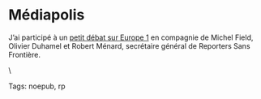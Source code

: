 # Médiapolis

J’ai participé à un [petit débat sur Europe 1](http://www.europe1.fr/antenne/fiche_emission.jsp?id=4525) en compagnie de Michel Field, Olivier Duhamel et Robert Ménard, secrétaire général de Reporters Sans Frontière.

\

Tags: noepub, rp